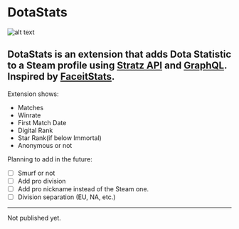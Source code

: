 # DotaStats



![alt text](https://i.imgur.com/IhSQJWa.png)

DotaStats is an extension that adds Dota Statistic to a Steam profile using [Stratz API](https://stratz.com/api) and [GraphQL](https://graphql.org). Inspired by [FaceitStats](https://github.com/boomix/Faceit-stats).
---
Extension shows:
- Matches
- Winrate
- First Match Date
- Digital Rank
- Star Rank(if below Immortal)
- Anonymous or not

Planning to add in the future:
- [ ] Smurf or not
- [ ] Add pro division
- [ ] Add pro nickname instead of the Steam one.
- [ ] Division separation (EU, NA, etc.) 
---
Not published yet.

